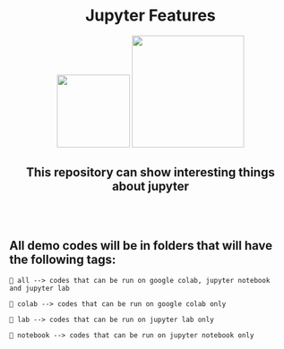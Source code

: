 <h1 align="center">Jupyter Features</h1>
<p align="center">
    <img src="https://upload.wikimedia.org/wikipedia/commons/thumb/3/38/Jupyter_logo.svg/1200px-Jupyter_logo.svg.png" width="130px">
    <img src="https://miro.medium.com/max/256/0*ffbATxpDRokOBXzE.png" width="200px">
</p>

<h2 align="center">
    This repository can show interesting things about jupyter
</h2>
<br><br>
<h2 align="left">
    All demo codes will be in folders that will have the following tags:
</h2>

<p align="left">

    📁 all --> codes that can be run on google colab, jupyter notebook 
    and jupyter lab

<p>
    
<p align="left">

    📁 colab --> codes that can be run on google colab only

</p>

<p align="left">

    📁 lab --> codes that can be run on jupyter lab only

</p>

<p align="left">

    📁 notebook --> codes that can be run on jupyter notebook only

</p>
